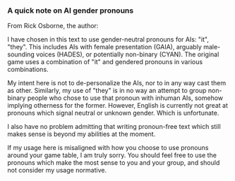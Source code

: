 ### A quick note on AI gender pronouns

From Rick Osborne, the author:

I have chosen in this text to use gender-neutral pronouns for AIs: "it", "they".
This includes AIs with female presentation (GAIA), arguably male-sounding voices (HADES), or potentially non-binary (CYAN).
The original game uses a combination of "it" and gendered pronouns in various combinations.

My intent here is not to de-personalize the AIs, nor to in any way cast them as other.
Similarly, my use of "they" is in no way an attempt to group non-binary people who chose to use that pronoun with inhuman AIs, somehow implying otherness for the former.
However, English is currently not great at pronouns which signal neutral or unknown gender.
Which is unfortunate.

I also have no problem admitting that writing pronoun-free text which still makes sense is beyond my abilities at the moment.

If my usage here is misaligned with how you choose to use pronouns around your game table, I am truly sorry.
You should feel free to use the pronouns which make the most sense to you and your group, and should not consider my usage normative.
